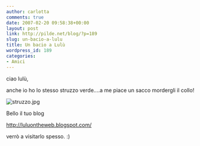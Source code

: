 ```yaml
---
author: carlotta
comments: true
date: 2007-02-20 09:58:38+00:00
layout: post
link: http://pilde.net/blog/?p=189
slug: un-bacio-a-lulu
title: Un bacio a Lulù
wordpress_id: 189
categories:
- Amici
---
```


ciao lulù,

anche io ho lo stesso struzzo verde....a me piace un sacco mordergli il collo!

![struzzo.jpg](http://pilde.net/blog/wp-content/uploads/2007/02/struzzo.jpg)



Bello il tuo blog

http://luluontheweb.blogspot.com/

verrò a visitarlo spesso. :)



